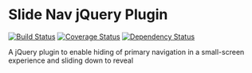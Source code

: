 Slide Nav jQuery Plugin
=======================

[![Build Status](https://travis-ci.org/travi/travi-slide-nav.png?branch=master)](https://travis-ci.org/travi/travi-slide-nav)
[![Coverage Status](https://coveralls.io/repos/travi/travi-slide-nav/badge.png?branch=master)](https://coveralls.io/r/travi/travi-slide-nav?branch=master)
[![Dependency Status](https://gemnasium.com/travi/travi-slide-nav.svg)](https://gemnasium.com/travi/travi-slide-nav)

A jQuery plugin to enable hiding of primary navigation in a small-screen experience and sliding down to reveal
